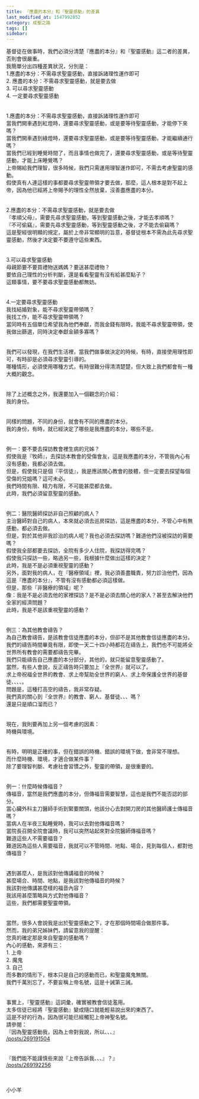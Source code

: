 ```yaml
---
title: 『應盡的本分』和『聖靈感動』的差異
last_modified_at: 1547992852
category: 成聖之路
tags: []
sidebar: 
---
```


<p>基督徒在做事時，我們必須分清楚『應盡的本分』和『聖靈感動』這二者的差異，否則會很嚴重。<br/>
<!--more-->我簡單分出四種差異狀況，分別是：<br/>
1.應盡的本分：不需尋求聖靈感動，直接訴諸理性運作即可<br/>
2. 應盡的本分：不需尋求聖靈感動，就是要去做<br/>
3. 可以尋求聖靈感動<br/>
4. 一定要尋求聖靈感動<br/>
<br/>
<br/>
1.應盡的本分：不需尋求聖靈感動，直接訴諸理性運作即可<br/>
當我們開車遇到紅燈時，還要尋求聖靈感動，或是要等待聖靈感動，才能停下來嗎？<br/>
當我們開車遇到綠燈時，還要尋求聖靈感動，或是要等待聖靈感動，才能繼續通行嗎？<br/>
當我們已經到睡覺時間了，而且事情也做完了，還要尋求聖靈感動，或是等待聖靈感動，才能上床睡覺嗎？<br/>
上帝賜給我們理智，很多時候，我們只需運用理智運作即可，不需去考慮聖靈的感動。<br/>
假使真有人連這樣的事都要尋求聖靈帶領才要去做，那麼，這人根本是對不起上帝，因為他已經將上帝賜予的理性全然放棄，沒善盡應盡的本分。<br/>
<br/>
<br/>
2.應盡的本分：不需尋求聖靈感動，就是要去做<br/>
『孝順父母』，需要先尋求聖靈感動，等到聖靈感動之後，才能去孝順嗎？<br/>
『不可偷竊』，需要先尋求聖靈感動，等到聖靈感動之後，才不能去偷竊嗎？<br/>
這是聖經很明顯的規定，屬於上帝非常顯明的旨意，基督徒根本不需為此先尋求聖靈感動，然後才決定要不要遵守這些東西。<br/>
<br/>
<br/>
3.可以尋求聖靈感動<br/>
母親節要不要買禮物送媽媽？要送甚麼禮物？<br/>
要依自己理性的分析判斷，還是看看聖靈有沒有給甚麼點子？<br/>
這類事情，要不要尋求聖靈感動都無妨。<br/>
<br/>
<br/>
4.一定要尋求聖靈感動<br/>
我找結婚對象，能不尋求聖靈帶領嗎？<br/>
我找工作，能不尋求聖靈帶領嗎？<br/>
當同時有五個單位希望我為他們奉獻，而我金錢有限時，我能不尋求聖靈帶領，使我做出篩選，同時決定奉獻金額多寡嗎？<br/>
<br/>
<br/>
我們可以發現，在我們生活裡，當我們做事做決定的時候，有時，直接使用理性即可，有時卻是必須尋求聖靈引導的。<br/>
哪種情形，必須使用哪種方式，有時很難分得清清楚楚，但大致上我們都會有一種大概的觀念。<br/>
<br/>
<br/>
除了上述概念之外，我還要加入一個觀念的介紹：<br/>
我的身份。<br/>
<br/>
<br/>
同樣的問題，不同的身份，就會有不同的應盡的本分。<br/>
我的身份，有時，就已經決定了哪些是我應盡的本分，哪些不是。<br/>
<br/>
<br/>
例一：要不要去探訪教會裡生病的兄姊？<br/>
假使我是『牧師』，去探訪本教會的受傷會友，這是我應盡的本分，不管我內心有沒有感動，我都必須去做。<br/>
但是，假使我只是個『平信徒』，我是應該關心教會的肢體，但一定要去探望每個受傷的兄姐嗎？這可未必。<br/>
我們時間有限、精力有限，不可能甚麼都去做。<br/>
此時，我們必須留意聖靈的感動。<br/>
<br/>
<br/>
例二：醫院醫師探訪非自己照顧的病人？<br/>
主治醫師對自己的病人，本來就必須去巡房探訪，這是應盡的本分，不管心中有無感動，都必須去做。<br/>
但是，對於其他非我診治的病人呢？我也必須去探訪嗎？難道他們沒被探訪的需要嗎？<br/>
假使我全部都要去探訪，全院有多少人住院，我探訪得完嗎？<br/>
假使我只探訪一些，略過另一些，我根據什麼做出這樣的決定？<br/>
此時，我是不是必須重視聖靈的感動？<br/>
另外，面對我的病人，在『醫療領域』裡，我必須善盡職責，努力診治他們，因為這是『應盡的本分』，不管有沒有感動都必須這樣做。<br/>
但是，那些『非醫療的領域』呢？<br/>
像：我是不是必須去他的家裡探訪？是不是必須去關心他的家人？甚至去解決他們全家的經濟問題？<br/>
此時，我是不是該重視聖靈的感動？<br/>
<br/>
<br/>
例三：為其他教會禱告？<br/>
為自己教會禱告，是該教會信徒應盡的本分，但卻不是其他教會信徒應盡的本分。<br/>
我們的禱告時間畢竟有限，即使一天二十四小時都花在禱告上，我們也不可能將全世界所有教會的需要都禱告完畢。<br/>
我們只能禱告自己應盡的本分部分，其他的，就只能留意聖靈感動了。<br/>
當然，有些人會說，反正禱告時只要加上『全世界』就可以了。<br/>
求上帝祝福全世界的教會、求上帝幫助全世界的窮人、求上帝保護全世界的基督徒、、、、。<br/>
問題是，這種打高空的禱告，我非常存疑。<br/>
我們真的關心到『全世界』的教會、窮人、基督徒、、、嗎？<br/>
還是只是順口溜而已？<br/>
<br/>
<br/>
現在，我則要再加上另一個考慮的因素：<br/>
時機與環境。<br/>
<br/>
<br/>
有時，明明是正確的事，但在錯誤的時機、錯誤的環境下做，會非常不理想。<br/>
而什麼時機、環境，才適合做某件事？<br/>
除了要理智判斷、考慮社會習慣之外，聖靈的帶領，是很重要的。<br/>
<br/>
<br/>
例一：什麼時候傳福音？<br/>
傳福音，當然是我們應盡的本分，但傳福音需要智慧，這也是我們不能否認的部分。<br/>
當心臟外科主刀醫師手術到緊要關頭，他該分心去對開刀房的其他醫師護士傳福音嗎？<br/>
當病人在半夜三點睡覺時，我可以去對他傳福音嗎？<br/>
當院長召開全院會議時，我可以突然站起來對全院醫師傳福音嗎？<br/>
難道這些人不需要福音？<br/>
難道因為這些人需要福音，我就可以不管時間、地點、場合，見到每個人，都對他傳福音？<br/>
<br/>
<br/>
遇到甚麼人，是我該對他傳講福音的時候？<br/>
甚麼場合、時間、地點，是我該對他傳福音的時候？<br/>
我該對他傳講甚麼樣的福音內容？<br/>
我該用甚麼策略與方式對他傳福音？<br/>
這些，我們都需要聖靈帶領。<br/>
<br/>
<br/>
當然，很多人會說我是出於聖靈感動之下，才在那個時間場合做那件事。<br/>
然而，我的弟兄姊妹們，請留意我的提醒：<br/>
您真的確定那是來自聖靈的感動嗎？<br/>
內心的感動，來源有三：<br/>
1. 上帝<br/>
2. 魔鬼<br/>
3. 自己<br/>
而多數的情形下，根本只是自己的感動而已，和聖靈魔鬼無關。<br/>
我們千萬別忘了，不要妄稱上帝名號，這是十誡第三誡。<br/>
<br/>
<br/>
事實上，『聖靈感動』這詞彙，確實被教會信徒濫用。<br/>
太多信徒已經將『聖靈感動』變成隨口就能輕易說出來的東西了。<br/>
這是不好的行為，因為很可能已經觸犯上帝神聖名號。<br/>
請參閱：<br/>
『因為聖靈感動我，因為上帝對我說，所以、、、』<br/>
<a href="/posts/269191504">/posts/269191504</a><br/>
<br/>
<br/>
『我們能不能謹慎些來說『上帝告訴我、、、』？』<br/>
<a href="/posts/269192256">/posts/269192256</a><br/>
 </p>
<p><br/>
小小羊</p>
